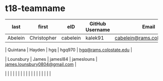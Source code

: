 # t18-teamname

| last      | first       | eID      | GitHub Username | Email                         |  
|-----------|-------------|----------|-----------------|-------------------------------|
| Abelein   | Christopher | cabelein | kalek91         | cabelein@rams.colostate.edu   |

| Quintana  | Hayden      | hgq      | hgq970          | hgq@rams.colostate.edu        |

| Lounsbury | James       | jamesl84 | jameslouns      | james.lounsbury0804@gmail.com |

|         |             |          |                 |                             |
|         |             |          |                 |                             |
|         |             |          |                 |                             |
